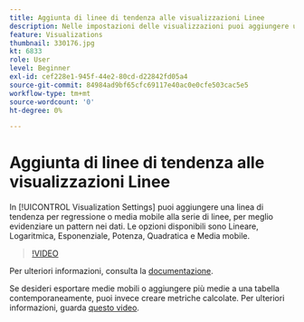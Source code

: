 ```yaml
---
title: Aggiunta di linee di tendenza alle visualizzazioni Linee
description: Nelle impostazioni delle visualizzazioni puoi aggiungere una linea di tendenza per regressione o media mobile alla serie di linee, per meglio evidenziare un pattern nei dati. Le opzioni disponibili sono Lineare, Logaritmica, Esponenziale, Potenza, Quadratica e Media mobile.
feature: Visualizations
thumbnail: 330176.jpg
kt: 6833
role: User
level: Beginner
exl-id: cef228e1-945f-44e2-80cd-d22842fd05a4
source-git-commit: 84984ad9bf65cfc69117e40ac0e0cfe503cac5e5
workflow-type: tm+mt
source-wordcount: '0'
ht-degree: 0%

---
```


# Aggiunta di linee di tendenza alle visualizzazioni Linee

In [!UICONTROL Visualization Settings] puoi aggiungere una linea di tendenza per regressione o media mobile alla serie di linee, per meglio evidenziare un pattern nei dati. Le opzioni disponibili sono Lineare, Logaritmica, Esponenziale, Potenza, Quadratica e Media mobile.

>[!VIDEO](https://video.tv.adobe.com/v/330176/?quality=12&learn=on)

Per ulteriori informazioni, consulta la [documentazione](https://experienceleague.adobe.com/docs/analytics/analyze/analysis-workspace/visualizations/line.html?lang=it#analysis-workspace).

Se desideri esportare medie mobili o aggiungere più medie a una tabella contemporaneamente, puoi invece creare metriche calcolate. Per ulteriori informazioni, guarda [questo video](https://experienceleague.adobe.com/docs/analytics-learn/tutorials/analysis-workspace/visualizations/using-the-cumulative-average-function-to-apply-metric-smoothing.html?lang=it#analysis-workspace).
